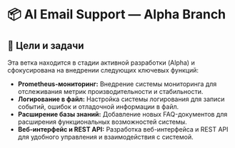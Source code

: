 # 📦 AI Email Support — Alpha Branch

## 🎯 Цели и задачи
Эта ветка находится в стадии активной разработки (Alpha) и сфокусирована на внедрении следующих ключевых функций:

* **Prometheus-мониторинг:** Внедрение системы мониторинга для отслеживания метрик производительности и стабильности.
* **Логирование в файл:** Настройка системы логирования для записи событий, ошибок и отладочной информации в файл.
* **Расширение базы знаний:** Добавление новых FAQ-документов для расширения функциональных возможностей системы.
* **Веб-интерфейс и REST API:** Разработка веб-интерфейса и REST API для удобного управления и взаимодействия с системой.
